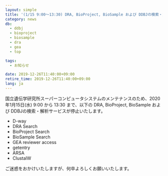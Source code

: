 ```yaml
---
layout: simple
title: '(1/15 9:00～13:30) DRA, BioProject, BioSample および DDBJの検索・解析サービス停止のお知らせ'
category: news
db:
  - ddbj
  - bioproject
  - biosample
  - dra
  - gea
  - top

tags:
  - お知らせ

date: 2019-12-26T11:40:00+09:00
retire_time: 2019-12-26T11:40:00+09:00
lang: ja
---
```


<p>国立遺伝学研究所スーパーコンピュータシステムのメンテナンスのため、2020年1月15日(水) 9:00 から 13:30 まで、以下の DRA, BioProject, BioSample および DDBJの検索・解析サービスが停止いたします。</p>

<ul>
    <li>D-way</li>
    <li>DRA Search</li>
    <li>BioProject Search</li>
    <li>BioSample Search</li>
    <li>GEA reviewer access</li>
    <li>getentry</li>
    <li>ARSA</li>
    <li>ClustalW</li>
</ul>

<p class="top_space">ご迷惑をおかけいたしますが、何卒よろしくお願いいたします。</p>
